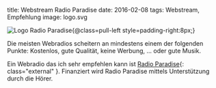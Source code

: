 title: Webstream Radio Paradise
date: 2016-02-08
tags: Webstream, Empfehlung
image: logo.svg

![Logo Radio Paradise{@class=pull-left style=padding-right:8px;}]({filename}logo.svg)

<!-- PELICAN_BEGIN_SUMMARY -->
Die meisten Webradios scheitern an mindestens einem der folgenden Punkte: Kostenlos, gute Qualität, keine Werbung, ... 
oder gute Musik.

Ein Webradio das ich sehr empfehlen kann ist [Radio Paradise](https://www.radioparadise.com){: class="external" }.
Finanziert wird Radio Paradise mittels Unterstützung durch die Hörer.
<!-- PELICAN_END_SUMMARY -->